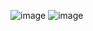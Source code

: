 ![image](https://github.com/user-attachments/assets/b17c894e-9cf1-4ef7-815d-00e59aa76a30)
![image](https://github.com/user-attachments/assets/8831cda5-72ca-4d98-a754-bc81a73a917e)
